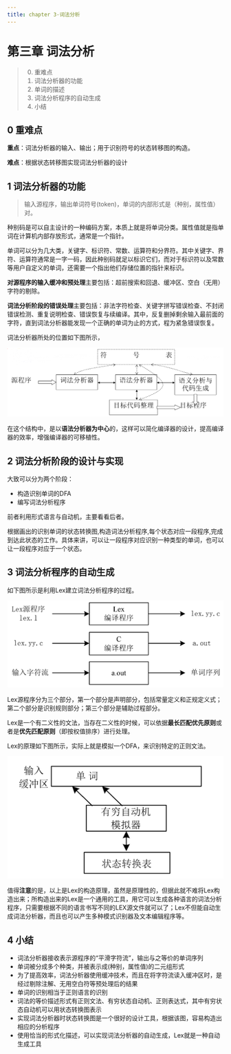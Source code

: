 ```yaml
---
title: chapter 3-词法分析
---
```


第三章 词法分析
===

> 0. 重难点
> 1. 词法分析器的功能
> 2. 单词的描述
> 3. 词法分析程序的自动生成
> 4. 小结

## **0 重难点**

**重点**：词法分析器的输入、输出；用于识别符号的状态转移图的构造。

**难点**：根据状态转移图实现词法分析器的设计

## **1 词法分析器的功能**

> 输入源程序，输出单词符号(token)，单词的内部形式是（种别，属性值）对。

种别码是可以自主设计的一种编码方案，本质上就是将单词分类。属性值就是指单词在计算机内部存放形式，通常是一个指针。

单词可以分为几大类，关键字、标识符、常数、运算符和分界符。其中关键字、界符、运算符通常是一字一码，因此种别码就足以标识它们，而对于标识符以及常数等用户自定义的单词，还需要一个指出他们存储位置的指针来标识。

**对源程序的输入缓冲和预处理**主要包括：超前搜索和回退、缓冲区、空白（无用）字符的剔除。

**词法分析阶段的错误处理**主要包括：非法字符检查、关键字拼写错误检查、不封闭错误检测、重复说明检查、错误恢复与续编译。其中，反复删掉剩余输入最前面的字符，直到词法分析器能发现一个正确的单词为止的方式，程为紧急错误恢复。

词法分析器所处的位置如下图所示，

![](img/3-1.png)

在这个结构中，是以**语法分析器为中心**的，这样可以简化编译器的设计，提高编译器的效率，增强编译器的可移植性。

## **2 词法分析阶段的设计与实现**

大致可以分为两个阶段：
* 构造识别单词的DFA
* 编写词法分析程序

前者利用形式语言与自动机，主要看看后者。

根据画出的识别单词的状态转换图,构造词法分析程序,每个状态对应一段程序,完成到达此状态的工作。具体来讲，可以让一段程序对应识别一种类型的单词，也可以让一段程序对应于一个状态。

## **3 词法分析程序的自动生成**

如下图所示是利用Lex建立词法分析程序的过程。

![](img/3-2.png)

Lex源程序分为三个部分，第一个部分是声明部分，包括常量定义和正规定义式；第二个部分是识别规则部分；第三个部分是辅助过程部分。

Lex是一个有二义性的文法，当存在二义性的时候，可以依据**最长匹配优先原则**或者是**优先匹配原则**（即按权值排序）进行处理。

Lex的原理如下图所示，实际上就是模拟一个DFA，来识别特定的正则文法。

![](img/3-3.png)

值得**注意**的是，以上是Lex的构造原理，虽然是原理性的，但据此就不难将Lex构造出来；所构造出来的Lex是一个通用的工具，用它可以生成各种语言的词法分析程序，只需要根据不同的语言书写不同的LEX源文件就可以了；Lex不但能自动生成词法分析器，而且也可以产生多种模式识别器及文本编辑程序等。


## **4 小结**

* 词法分析器接收表示源程序的“平滑字符流”，输出与之等价的单词序列
* 单词被分成多个种类，并被表示成(种别，属性值)的二元组形式
* 为了提高效率，词法分析器使用缓冲技术，而且在将字符流读入缓冲区时，是经过剔除注解、无用空白符等预处理后的结果
* 单词的识别相当于正则语言的识别
* 词法的等价描述形式有正则文法、有穷状态自动机、正则表达式，其中有穷状态自动机可以用状态转换图表示
* 实现词法分析器时状态转换图是一个很好的设计工具，根据该图，容易构造出相应的分析程序
* 使用恰当的形式化描述，可以实现词法分析器的自动生成，Lex就是一种自动生成工具